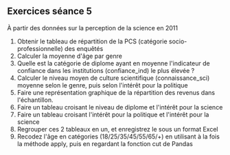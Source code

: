 ## Exercices séance 5

À partir des données sur la perception de la science en 2011

1. Obtenir le tableau de répartition de la PCS  (catégorie socio-professionnelle) des enquêtés
2. Calculer la moyenne d'âge par genre
3. Quelle est la catégorie de diplome ayant en moyenne l'indicateur de confiance dans les institutions (confiance_ind) le plus élevée ?
4. Calculer le niveau moyen de culture scientifique (connaissance_sci) moyenne selon le genre, puis selon l'intérêt pour la politique
5. Faire une représentation graphique de la répartition des revenus dans l'échantillon.
6. Faire un tableau croisant le niveau de diplome et l'intérêt pour la science
7. Faire un tableau croisant l'intérêt pour la politique et l'intérêt pour la science
8. Regrouper ces 2 tableaux en un, et enregistrez le sous un format Excel
9. Recodez l'âge en catégories (18/25/35/45/55/65/+) en utilisant à la fois la méthode apply, puis en regardant la fonction cut de Pandas
